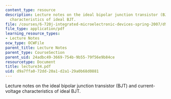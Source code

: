 ```yaml
---
content_type: resource
description: Lecture notes on the ideal bipolar junction transistor (BJT) and current-voltage
  characteristics of ideal BJT.
file: /courses/6-720j-integrated-microelectronic-devices-spring-2007/d9a7ffa072dd20a1d2a129a0b68d0881_lecture34.pdf
file_type: application/pdf
learning_resource_types:
- Lecture Notes
ocw_type: OCWFile
parent_title: Lecture Notes
parent_type: CourseSection
parent_uid: 24adbc49-3669-754b-9b55-79f56e9b84ce
resourcetype: Document
title: lecture34.pdf
uid: d9a7ffa0-72dd-20a1-d2a1-29a0b68d0881
---
```

Lecture notes on the ideal bipolar junction transistor (BJT) and current-voltage characteristics of ideal BJT.

